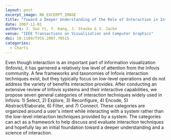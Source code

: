 ```yaml
---
layout: post
excerpt_image: NO_EXCERPT_IMAGE
title: "Toward a Deeper Understanding of the Role of Interaction in Information Visualization"
date: 2007-11-01
authors: J. Soo Yi, Y. Kang, J. Stasko & J. Jacko
venue: "IEEE Transactions on Visualization and Computer Graphics"
doi: 10.1109/TVCG.2007.70515
categories:
  - Charts
---
```

Even though interaction is an important part of information visualization (Infovis), it has garnered a relatively low level of attention from the Infovis community. A few frameworks and taxonomies of Infovis interaction techniques exist, but they typically focus on low-level operations and do not address the variety of benefits interaction provides. After conducting an extensive review of Infovis systems and their interactive capabilities, we propose seven general categories of interaction techniques widely used in Infovis: 1) Select, 2) Explore, 3) Reconfigure, 4) Encode, 5) Abstract/Elaborate, 6) Filter, and 7) Connect. These categories are organized around a user's intent while interacting with a system rather than the low-level interaction techniques provided by a system. The categories can act as a framework to help discuss and evaluate interaction techniques and hopefully lay an initial foundation toward a deeper understanding and a science of interaction.
